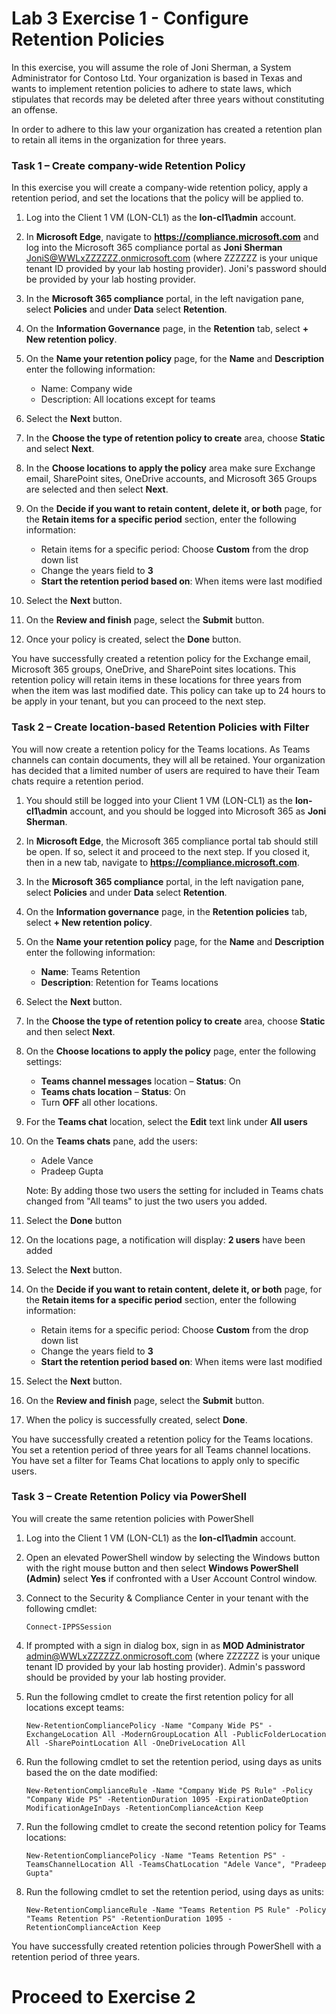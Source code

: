 # Lab 3 Exercise 1 - Configure Retention Policies

In this exercise, you will assume the role of Joni Sherman, a System Administrator for Contoso Ltd. Your organization is based in Texas and wants to implement retention policies to adhere to state laws, which stipulates that records may be deleted after three years without constituting an offense. 

In order to adhere to this law your organization has created a retention plan to retain all items in the organization for three years.


### Task 1 – Create company-wide Retention Policy

In this exercise you will create a company-wide retention policy, apply a retention period, and set the locations that the policy will be applied to.

1. Log into the Client 1 VM (LON-CL1) as the **lon-cl1\admin** account.

2. In **Microsoft Edge**, navigate to **https://compliance.microsoft.com** and log into the Microsoft 365 compliance portal as **Joni Sherman** JoniS@WWLxZZZZZZ.onmicrosoft.com (where ZZZZZZ is your unique tenant ID provided by your lab hosting provider).  Joni's password should be provided by your lab hosting provider.

3. In the **Microsoft 365 compliance** portal, in the left navigation pane, select **Policies** and under **Data** select **Retention**.

4. On the **Information Governance** page, in the **Retention** tab, select **+ New retention policy**.

5. On the **Name your retention policy** page, for the **Name** and **Description** enter the following information:

	- Name: Company wide
	- Description: All locations except for teams

6. Select the **Next** button.  

7. In the **Choose the type of retention policy to create** area, choose **Static** and select **Next**.

8. In the **Choose locations to apply the policy** area make sure Exchange email, SharePoint sites, OneDrive accounts, and Microsoft 365 Groups are selected and then select **Next**.

9. On the **Decide if you want to retain content, delete it, or both** page, for the **Retain items for a specific period** section, enter the following information:

	- Retain items for a specific period: Choose **Custom** from the drop down list
	- Change the years field to **3**
	- **Start the retention period based on**: When items were last modified

10. Select the **Next** button.

11. On the **Review and finish** page, select the **Submit** button.

12. Once your policy is created, select the **Done** button.

You have successfully created a retention policy for the Exchange email, Microsoft 365 groups, OneDrive, and SharePoint sites locations. This retention policy will retain items in these locations for three years from when the item was last modified date. This policy can take up to 24 hours to be apply in your tenant, but you can proceed to the next step.

### Task 2 – Create location-based Retention Policies with Filter

You will now create a retention policy for the Teams locations. As Teams channels can contain documents, they will all be retained. Your organization has decided that a limited number of users are required to have their Team chats require a retention period.

1. You should still be logged into your Client 1 VM (LON-CL1) as the **lon-cl1\admin** account, and you should be logged into Microsoft 365 as **Joni Sherman**. 

2. In **Microsoft Edge**, the Microsoft 365 compliance portal tab should still be open. If so, select it and proceed to the next step. If you closed it, then in a new tab, navigate to **https://compliance.microsoft.com**.

3. In the **Microsoft 365 compliance** portal, in the left navigation pane, select **Policies** and under **Data** select **Retention**.

4. On the **Information governance** page, in the **Retention policies** tab, select **+ New retention policy**.

5. On the **Name your retention policy** page, for the **Name** and **Description** enter the following information:

	- **Name**: Teams Retention
	- **Description**: Retention for Teams locations

6. Select the **Next** button.

7. In the **Choose the type of retention policy to create** area, choose **Static** and then select **Next**.

8. On the **Choose locations to apply the policy** page, enter the following settings:

	- **Teams channel messages** location – **Status**: On 
	- **Teams chats location** – **Status**: On
	- Turn **OFF** all other locations.

9. For the **Teams chat** location, select the **Edit** text link under **All users**

10. On the **Teams chats** pane, add the users: 
    - Adele Vance
    - Pradeep Gupta

    Note: By adding those two users the setting for included in Teams chats changed from "All teams" to just the two users you added.

11. Select the **Done** button

12. On the locations page, a notification will display: **2 users** have been added

13. Select the **Next** button.

14. On the **Decide if you want to retain content, delete it, or both** page, for the **Retain items for a specific period** section, enter the following information:

	- Retain items for a specific period: Choose **Custom** from the drop down list
	- Change the years field to **3**
	- **Start the retention period based on**: When items were last modified


15. Select the **Next** button.

16. On the **Review and finish** page, select the **Submit** button.

17. When the policy is successfully created, select **Done**.

You have successfully created a retention policy for the Teams locations. You set a retention period of three years for all Teams channel locations. You have set a filter for Teams Chat locations to apply only to specific users.

### Task 3 – Create Retention Policy via PowerShell

You will create the same retention policies with PowerShell

1. Log into the Client 1 VM (LON-CL1) as the **lon-cl1\admin** account.

2. Open an elevated PowerShell window by selecting the Windows button with the right mouse button and then select **Windows PowerShell (Admin)** select **Yes** if confronted with a User Account Control window.

3. Connect to the Security & Compliance Center in your tenant with the following cmdlet:

    `Connect-IPPSSession`

4. If prompted with a sign in dialog box, sign in as **MOD Administrator** admin@WWLxZZZZZZ.onmicrosoft.com (where ZZZZZZ is your unique tenant ID provided by your lab hosting provider).  Admin's password should be provided by your lab hosting provider.

5. Run the following cmdlet to create the first retention policy for all locations except teams:

    `New-RetentionCompliancePolicy -Name "Company Wide PS" -ExchangeLocation All -ModernGroupLocation All -PublicFolderLocation All -SharePointLocation All -OneDriveLocation All`

6. Run the following cmdlet to set the retention period, using days as units based the on the date modified:
	
    `New-RetentionComplianceRule -Name "Company Wide PS Rule" -Policy "Company Wide PS" -RetentionDuration 1095 -ExpirationDateOption ModificationAgeInDays -RetentionComplianceAction Keep`

7. Run the following cmdlet to create the second retention policy for Teams locations:

    `New-RetentionCompliancePolicy -Name "Teams Retention PS" -TeamsChannelLocation All -TeamsChatLocation "Adele Vance", "Pradeep Gupta"`

8. Run the following cmdlet to set the retention period, using days as units:

    `New-RetentionComplianceRule -Name "Teams Retention PS Rule" -Policy "Teams Retention PS" -RetentionDuration 1095 -RetentionComplianceAction Keep`

You have successfully created retention policies through PowerShell with a retention period of three years.

# Proceed to Exercise 2
